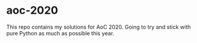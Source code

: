 # aoc-2020

This repo contains my solutions for AoC 2020. Going to try and stick with pure Python as much as possible this year.
